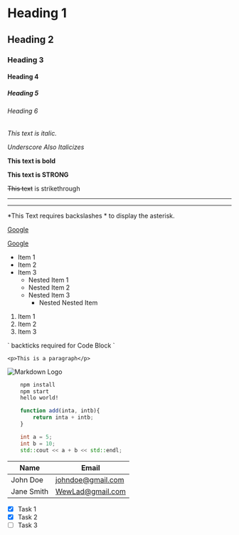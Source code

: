 <!--Headings-->
# Heading 1

## Heading 2

### Heading 3

#### Heading 4

##### Heading 5

###### Heading 6

<!-- Emphasis -->

*This text is italic.* 

_Underscore Also Italicizes_

**This text is bold** 

__This text is STRONG__ 

<!-- Strikethrough -->

~~This text~~ is strikethrough 

<!-- horizontal rule -->

---
___

<!-- escaping characters-->

\*This Text requires backslashes \* to display the asterisk. 

<!-- links-->
[Google](http://www.google.com)

[Google](http://www.google.com "This is the title popup")

<!-- Unordered List-->

* Item 1
* Item 2
* Item 3
    * Nested Item 1
    * Nested Item 2
    * Nested Item 3
        * Nested Nested Item 

<!-- Ordered List-->

1. Item 1
1. Item 2
1. Item 3

<!-- inline codeblock -->

\` backticks required for Code Block \` 

`<p>This is a paragraph</p>`



<!-- images -->
![Markdown Logo](https://markdown-here.com/img/icon256.png)



<!-- GITHUB MARKDOWN --> 

<!-- Code Blocks -->

```BASH
    npm install 
    npm start
    hello world!
```

```javascript
    function add(inta, intb){
        return inta + intb;
    }
```

```c++
    int a = 5;
    int b = 10;
    std::cout << a + b << std::endl;
```

<!-- Tables -->

| Name      | Email              |
| --------- | ------------------ |
| John Doe  | johndoe@gmail.com  |
| Jane Smith | WewLad@gmail.com |

<!-- Task Lists --> 

* [x] Task 1
* [x] Task 2
* [ ] Task 3